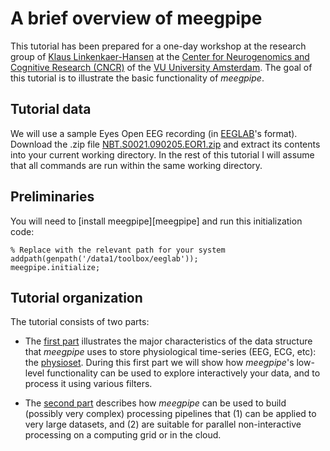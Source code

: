 A brief overview of meegpipe
=======

This tutorial has been prepared for a one-day workshop at the research 
group of [Klaus Linkenkaer-Hansen][klaus] at the 
[Center for Neurogenomics and Cognitive Research (CNCR)][cncr] of the
[VU University Amsterdam][vu]. The goal of this tutorial is to illustrate 
the basic functionality of _meegpipe_. 

[klaus]: http://www.cncr.nl/minor/brain_and_mind/coordinators/dr_klaus_linkenkaer-hansen
[cncr]: http://www.cncr.nl/
[vu]: http://vu.nl/en/


## Tutorial data

We will use a sample Eyes Open EEG recording (in [EEGLAB][eeglab]'s format).
Download the .zip file [NBT.S0021.090205.EOR1.zip](https://dl.dropboxusercontent.com/u/4479286/meegpipe/NBT.S0021.090205.EOR1.zip)
and extract its contents into your current working directory. In the 
rest of this tutorial I will assume that all commands are run within the 
same working directory. 

[eeglab]: http://sccn.ucsd.edu/eeglab/

## Preliminaries

You will need to [install meegpipe][meegpipe] and run this initialization
code:

````
% Replace with the relevant path for your system
addpath(genpath('/data1/toolbox/eeglab'));
meegpipe.initialize;
````


## Tutorial organization

The tutorial consists of two parts:

* The [first part][part1] illustrates the major characteristics of the data
  structure that _meegpipe_ uses to store physiological time-series (EEG,
  ECG, etc): the [physioset][physioset]. During this first part we will
  show  how _meegpipe_'s low-level functionality can be used to explore 
  interactively your data, and to process it using various filters. 

* The [second part][part2] describes how _meegpipe_ can be used to build 
  (possibly very complex) processing pipelines that (1) can be applied to 
  very large datasets, and (2) are suitable for parallel non-interactive 
  processing on a computing grid or in the cloud. 

[physioset]: ../../../+physioset/@physioset/README.md
[part1]: ./part1.md
[part2]: ./part2.md




